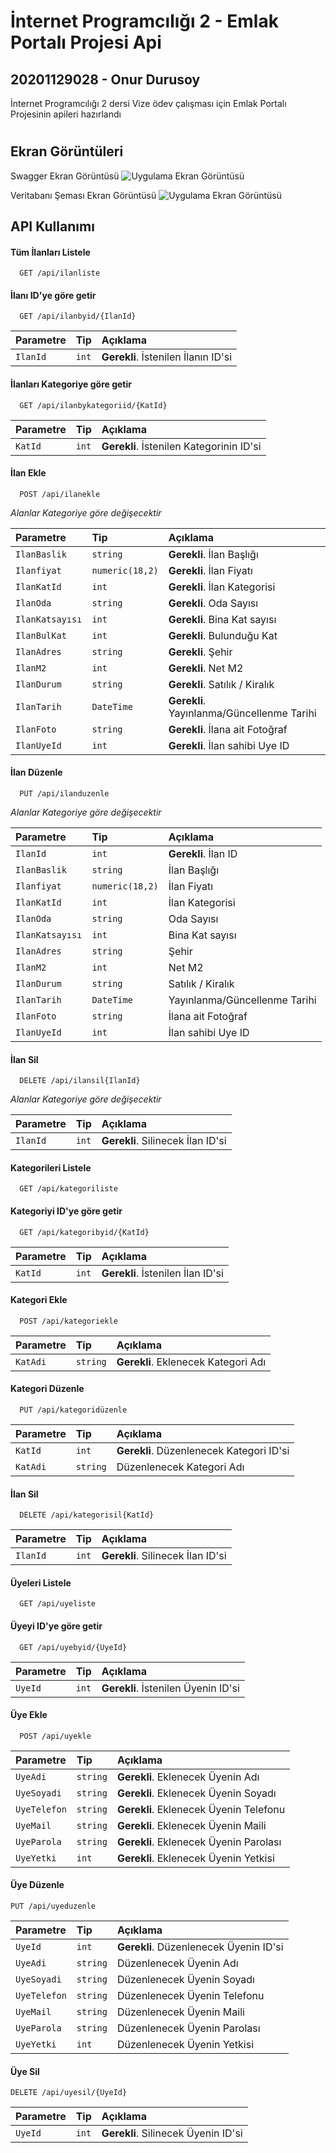
# İnternet Programcılığı 2 - Emlak Portalı Projesi Api

## 20201129028 - Onur Durusoy

İnternet Programcılığı 2 dersi Vize ödev çalışması için Emlak Portalı Projesinin apileri hazırlandı


# 
## Ekran Görüntüleri
Swagger Ekran Görüntüsü
![Uygulama Ekran Görüntüsü](https://github.com/onrdrsy/VizeEmlakApi/blob/master/SwaggerApi.png?raw=true)

Veritabanı Şeması Ekran Görüntüsü
![Uygulama Ekran Görüntüsü](https://github.com/onrdrsy/VizeEmlakApi/blob/master/Veri%C5%9Eemas%C4%B1.png?raw=true)
  
## API Kullanımı

#### Tüm İlanları Listele

```http
  GET /api/ilanliste
```

#### İlanı ID'ye göre getir

```http
  GET /api/ilanbyid/{IlanId}
```

| Parametre | Tip     | Açıklama                       |
| :-------- | :------- | :-------------------------------- |
| `IlanId`      | `int` | **Gerekli**. İstenilen İlanın ID'si|

#### İlanları Kategoriye göre getir

```http
  GET /api/ilanbykategoriid/{KatId}
```

  | Parametre | Tip     | Açıklama                       |
  | :-------- | :------- | :-------------------------------- |
  | `KatId`      | `int` | **Gerekli**. İstenilen Kategorinin ID'si |

#### İlan Ekle
```http
  POST /api/ilanekle
  ```

  *Alanlar Kategoriye göre değişecektir*

   | Parametre      | Tip            | Açıklama                         |
   | :--------      | :-------       | :--------------------------------|
   | `IlanBaslik`   | `string`       | **Gerekli**. İlan Başlığı        |
   | `Ilanfiyat`    | `numeric(18,2)`| **Gerekli**. İlan Fiyatı         |
   | `IlanKatId`    | `int`          | **Gerekli**. İlan Kategorisi     |
   | `IlanOda`      | `string`       | **Gerekli**. Oda Sayısı          |
   | `IlanKatsayısı`| `int`          | **Gerekli**. Bina Kat sayısı     |
   | `IlanBulKat`   | `int`          | **Gerekli**. Bulunduğu Kat       |
   | `IlanAdres`    | `string`       | **Gerekli**. Şehir               |
   | `IlanM2`       | `int`          | **Gerekli**. Net M2              |
   | `IlanDurum`    | `string`       | **Gerekli**. Satılık / Kiralık   |
   | `IlanTarih`    | `DateTime`     | **Gerekli**. Yayınlanma/Güncellenme Tarihi |
   | `IlanFoto`     | `string`       | **Gerekli**. İlana ait Fotoğraf  |
   | `IlanUyeId`    | `int`          | **Gerekli**.  İlan sahibi Uye ID |


#### İlan Düzenle
```http
  PUT /api/ilanduzenle
```
  *Alanlar Kategoriye göre değişecektir*

| Parametre      | Tip            | Açıklama                         |
| :--------      | :-------       | :--------------------------------|
| `IlanId`       | `int`          | **Gerekli**. İlan ID             |
| `IlanBaslik`   | `string`       |  İlan Başlığı        |
| `Ilanfiyat`    | `numeric(18,2)`|  İlan Fiyatı         |
| `IlanKatId`    | `int`          |  İlan Kategorisi     |
| `IlanOda`      | `string`       |  Oda Sayısı          |
| `IlanKatsayısı`| `int`          |  Bina Kat sayısı     |
| `IlanAdres`    | `string`       |  Şehir               |
| `IlanM2`       | `int`          |  Net M2              |
| `IlanDurum`    | `string`       |  Satılık / Kiralık   |
| `IlanTarih`    | `DateTime`     |  Yayınlanma/Güncellenme Tarihi |
| `IlanFoto`     | `string`       |  İlana ait Fotoğraf  |
| `IlanUyeId`    | `int`          |  İlan sahibi Uye ID |

#### İlan Sil
```http
  DELETE /api/ilansil{IlanId}
  ```
*Alanlar Kategoriye göre değişecektir*

| Parametre      | Tip            | Açıklama                         |
| :--------      | :-------       | :--------------------------------|
| `IlanId`     | `int`       | **Gerekli**. Silinecek İlan ID'si  |

#### Kategorileri Listele
```http
  GET /api/kategoriliste
```

#### Kategoriyi ID'ye göre getir
```http
  GET /api/kategoribyid/{KatId}
  ```  
| Parametre      | Tip            | Açıklama                         |
| :--------      | :-------       | :--------------------------------|
| `KatId`         | `int`       | **Gerekli**. İstenilen İlan ID'si  |

#### Kategori Ekle
```http
  POST /api/kategoriekle
  ```  
| Parametre      | Tip            | Açıklama                         |
| :--------      | :-------       | :--------------------------------|
| `KatAdi`         | `string`   | **Gerekli**. Eklenecek Kategori Adı|

#### Kategori Düzenle
```http
  PUT /api/kategoridüzenle
  ```  

| Parametre      | Tip            | Açıklama                         |
| :--------      | :-------       | :--------------------------------|
| `KatId`         | `int`       | **Gerekli**. Düzenlenecek Kategori ID'si|
| `KatAdi`         | `string`   |  Düzenlenecek Kategori Adı|

#### İlan Sil
```http
  DELETE /api/kategorisil{KatId}
  ```

  | Parametre      | Tip            | Açıklama                         |
  | :--------      | :-------       | :--------------------------------|
  | `IlanId`     | `int`       | **Gerekli**. Silinecek İlan ID'si  |

#### Üyeleri Listele
```http
  GET /api/uyeliste
  ```
#### Üyeyi ID'ye göre getir

```http
  GET /api/uyebyid/{UyeId}
  ```

| Parametre | Tip     | Açıklama                       |
| :-------- | :------- | :-------------------------------- |
| `UyeId`      | `int` | **Gerekli**. İstenilen Üyenin ID'si|

#### Üye Ekle
```http
  POST /api/uyekle
  ```  

| Parametre      | Tip            | Açıklama                         |
| :--------      | :-------       | :--------------------------------|
| `UyeAdi`         | `string`   | **Gerekli**. Eklenecek Üyenin Adı|
| `UyeSoyadi`      | `string`   | **Gerekli**. Eklenecek Üyenin Soyadı|
| `UyeTelefon`     | `string`   | **Gerekli**. Eklenecek Üyenin Telefonu|
| `UyeMail`        | `string`   | **Gerekli**. Eklenecek Üyenin Maili|
| `UyeParola`      | `string`   | **Gerekli**. Eklenecek Üyenin Parolası|
| `UyeYetki`       | `int`      | **Gerekli**. Eklenecek Üyenin Yetkisi|
  
#### Üye Düzenle
```http
PUT /api/uyeduzenle
  ```  

| Parametre      | Tip          | Açıklama                         |
| :--------      | :-------     | :--------------------------------|
| `UyeId`         | `int`       | **Gerekli**. Düzenlenecek Üyenin ID'si|
| `UyeAdi`         | `string`   |  Düzenlenecek Üyenin Adı|
| `UyeSoyadi`      | `string`   |  Düzenlenecek Üyenin Soyadı|
| `UyeTelefon`     | `string`   |  Düzenlenecek Üyenin Telefonu|
| `UyeMail`        | `string`   |  Düzenlenecek Üyenin Maili|
| `UyeParola`      | `string`   |  Düzenlenecek Üyenin Parolası|
| `UyeYetki`       | `int`      |  Düzenlenecek Üyenin Yetkisi|

#### Üye Sil
```http
DELETE /api/uyesil/{UyeId}
  ```
| Parametre | Tip     | Açıklama                       |
| :-------- | :------- | :-------------------------------- |
| `UyeId`      | `int` | **Gerekli**. Silinecek Üyenin ID'si|